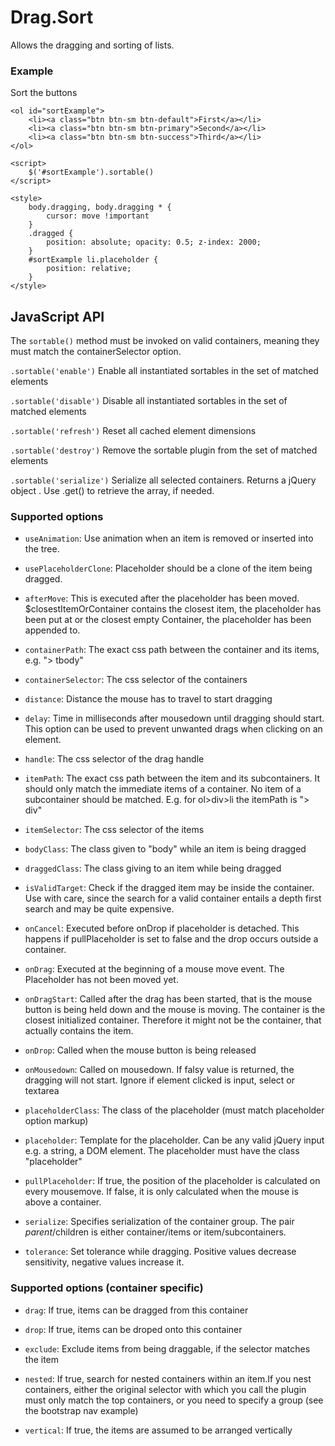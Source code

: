 # Drag.Sort

Allows the dragging and sorting of lists.

### Example

Sort the buttons

    <ol id="sortExample">
        <li><a class="btn btn-sm btn-default">First</a></li>
        <li><a class="btn btn-sm btn-primary">Second</a></li>
        <li><a class="btn btn-sm btn-success">Third</a></li>
    </ol>

    <script>
        $('#sortExample').sortable()
    </script>

    <style>
        body.dragging, body.dragging * {
            cursor: move !important
        }
        .dragged {
            position: absolute; opacity: 0.5; z-index: 2000;
        }
        #sortExample li.placeholder {
            position: relative;
        }
    </style>

## JavaScript API

The `sortable()` method must be invoked on valid containers, meaning they must match the containerSelector option.

`.sortable('enable')`
Enable all instantiated sortables in the set of matched elements

`.sortable('disable')`
Disable all instantiated sortables in the set of matched elements

`.sortable('refresh')`
Reset all cached element dimensions

`.sortable('destroy')`
Remove the sortable plugin from the set of matched elements

`.sortable('serialize')`
Serialize all selected containers. Returns a jQuery object . Use .get() to retrieve the array, if needed.

### Supported options

-   `useAnimation`: Use animation when an item is removed or inserted into the tree.

-   `usePlaceholderClone`: Placeholder should be a clone of the item being dragged.

-   `afterMove`: This is executed after the placeholder has been moved. \$closestItemOrContainer contains the closest item, the placeholder has been put at or the closest empty Container, the placeholder has been appended to.

-   `containerPath`: The exact css path between the container and its items, e.g. "> tbody"

-   `containerSelector`: The css selector of the containers

-   `distance`: Distance the mouse has to travel to start dragging

-   `delay`: Time in milliseconds after mousedown until dragging should start. This option can be used to prevent unwanted drags when clicking on an element.

-   `handle`: The css selector of the drag handle

-   `itemPath`: The exact css path between the item and its subcontainers. It should only match the immediate items of a container. No item of a subcontainer should be matched. E.g. for ol>div>li the itemPath is "> div"

-   `itemSelector`: The css selector of the items

-   `bodyClass`: The class given to "body" while an item is being dragged

-   `draggedClass`: The class giving to an item while being dragged

-   `isValidTarget`: Check if the dragged item may be inside the container. Use with care, since the search for a valid container entails a depth first search and may be quite expensive.

-   `onCancel`: Executed before onDrop if placeholder is detached. This happens if pullPlaceholder is set to false and the drop occurs outside a container.

-   `onDrag`: Executed at the beginning of a mouse move event. The Placeholder has not been moved yet.

-   `onDragStart`: Called after the drag has been started, that is the mouse button is being held down and the mouse is moving. The container is the closest initialized container. Therefore it might not be the container, that actually contains the item.

-   `onDrop`: Called when the mouse button is being released

-   `onMousedown`: Called on mousedown. If falsy value is returned, the dragging will not start. Ignore if element clicked is input, select or textarea

-   `placeholderClass`: The class of the placeholder (must match placeholder option markup)

-   `placeholder`: Template for the placeholder. Can be any valid jQuery input e.g. a string, a DOM element. The placeholder must have the class "placeholder"

-   `pullPlaceholder`: If true, the position of the placeholder is calculated on every mousemove. If false, it is only calculated when the mouse is above a container.

-   `serialize`: Specifies serialization of the container group. The pair $parent/$children is either container/items or item/subcontainers.

-   `tolerance`: Set tolerance while dragging. Positive values decrease sensitivity, negative values increase it.

### Supported options (container specific)

-   `drag`: If true, items can be dragged from this container

-   `drop`: If true, items can be droped onto this container

-   `exclude`: Exclude items from being draggable, if the selector matches the item

-   `nested`: If true, search for nested containers within an item.If you nest containers, either the original selector with which you call the plugin must only match the top containers, or you need to specify a group (see the bootstrap nav example)

-   `vertical`: If true, the items are assumed to be arranged vertically

